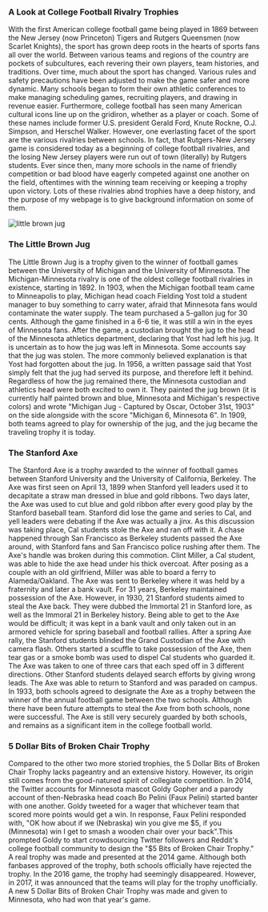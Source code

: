 ### A Look at College Football Rivalry Trophies

With the first American college football game being played in 1869 between the New Jersey (now Princeton) Tigers and Rutgers Queensmen (now Scarlet Knights), the sport has grown deep roots in the hearts of sports fans all over the world. Between various teams and regions of the country are pockets of subcultures, each revering their own players, team histories, and traditions. Over time, much about the sport has changed. Various rules and safety precautions have been adjusted to make the game safer and more dynamic. Many schools began to form their own athletic conferences to make managing scheduling games, recruiting players, and drawing in revenue easier. Furthermore, college football has seen many American cultural icons line up on the gridiron, whether as a player or coach. Some of these names include former U.S. president Gerald Ford,  Knute Rockne, O.J. Simpson, and Herschel Walker. However, one everlasting facet of the sport are the various rivalries between schools. In fact, that Rutgers-New Jersey game is considered today as a beginning of college football rivalries, and the losing New Jersey players were run out of town (literally) by Rutgers students. Ever since then, many more schools in the name of friendly competition or bad blood have eagerly competed against one another on the field, oftentimes with the winning team receiving or keeping a trophy upon victory. Lots of these rivalries abnd trophies have a deep history, and the purpose of my webpage is to give background information on some of them. 

![little brown jug](https://i2.wp.com/mvictors.com/images/2009original/jugs.jpg)

### The Little Brown Jug

The Little Brown Jug is a trophy given to the winner of football games between the University of Michigan and the University of Minnesota. The Michigan-Minnesota rivalry is one of the oldest college football rivalries in existence, starting in 1892. In 1903, when the Michigan football team came to Minneapolis to play, Michigan head coach Fielding Yost told a student manager to buy something to carry water, afraid that Minnesota fans would contaminate the water supply. The team purchased a 5-gallon jug for 30 cents. Although the game finished in a 6-6 tie, it was still a win in the eyes of Minnesota fans. After the game, a custodian brought the jug to the head of the Minnesota athletics department, declaring that Yost had left his jug. It is uncertain as to how the jug was left in Minnesota. Some accounts say that the jug was stolen. The more commonly believed explanation is that Yost had forgotten about the jug. In 1956, a written passage said that Yost simply felt that the jug had served its purpose, and therefore left it behind. Regardless of how the jug remained there, the Minnesota custodian and athletics head were both excited to own it. They painted the jug brown (it is currently half painted brown and blue, Minnesota and Michigan's respective colors) and wrote "Michigan Jug - Captured by Oscar, October 31st, 1903" on the side alongside with the score "Michigan 6, Minnesota 6". In 1909, both teams agreed to play for ownership of the jug, and the jug became the traveling trophy it is today. 

### The Stanford Axe

The Stanford Axe is a trophy awarded to the winner of football games between Stanford University and the University of California, Berkeley. The Axe was first seen on April 13, 1899 when Stanford yell leaders used it to decapitate a straw man dressed in blue and gold ribbons. Two days later, the Axe was used to cut blue and gold ribbon after every good play by the Stanford baseball team. Stanford did lose the game and series to Cal, and yell leaders were debating if the Axe was actually a jinx. As this discussion was taking place, Cal students stole the Axe and ran off with it. A chase happened through San Francisco as Berkeley students passed the Axe around, with Stanford fans and San Francisco police rushing after them. The Axe's handle was broken during this commotion. Clint Miller, a Cal student,  was able to hide the axe head under his thick overcoat. After posing as a couple with an old girlfriend, Miller was able to board a ferry to Alameda/Oakland. The Axe was sent to Berkeley where it was held by a fraternity and later a bank vault. For 31 years, Berkeley maintained possession of the Axe. However, in 1930, 21 Stanford students aimed to steal the Axe back. They were dubbed the Immortal 21 in Stanford lore, as well as the Immoral 21 in Berkeley history. Being able to get to the Axe would be difficult; it was kept in a bank vault and only taken out in an armored vehicle for spring baseball and football rallies. After a spring Axe rally, the Stanford students blinded the Grand Custodian of the Axe with camera flash. Others started a scuffle to take possession of the Axe, then tear gas or a smoke bomb was used to dispel Cal students who guarded it. The Axe was taken to one of three cars that each sped off in 3 different directions. Other Stanford students delayed search efforts by giving wrong leads. The Axe was able to return to Stanford and was paraded on campus. In 1933, both schools agreed to designate the Axe as a trophy between the winner of the annual football game between the two schools. Although there have been future attempts to steal the Axe from both schools, none were successful. The Axe is still very securely guarded by both schools, and remains as a significant item in the college football world.

### 5 Dollar Bits of Broken Chair Trophy

Compared to the other two more storied trophies, the 5 Dollar Bits of Broken Chair Trophy lacks pageantry and an extensive history. However, its origin still comes from the good-natured spirit of collegiate competition. In 2014, the Twitter accounts for Minnesota mascot Goldy Gopher and a parody account of then-Nebraska head coach Bo Pelini (Faux Pelini) started banter with one another. Goldy tweeted for a wager that whichever team that scored more points would get a win. In response, Faux Pelini responded with, "OK how about if we (Nebraska) win you give me $5, if you (Minnesota) win I get to smash a wooden chair over your back".This prompted Goldy to start crowdsourcing Twitter followers and Reddit's college football community to design the "$5 Bits of Broken Chair Trophy." A real trophy was made and presented at the 2014 game. Although both fanbases approved of the trophy, both schools officially have rejected the trophy. In the 2016 game, the trophy had seemingly disappeared. However, in 2017, it was announced that the teams will play for the trophy unofficially. A new 5 Dollar Bits of Broken Chair Trophy was made and given to Minnesota, who had won that year's game.


